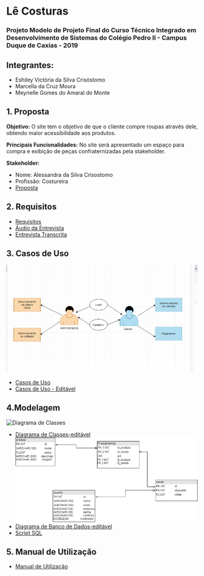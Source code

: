 # Lê Costuras

### Projeto Modelo de Projeto Final do Curso Técnico Integrado em Desenvolvimento de Sistemas do Colégio Pedro II - Campus Duque de Caxias - 2019

## Integrantes:
- Eshiley Victória da Silva Crisóstomo
- Marcella da Cruz Moura
- Meyrielle Gomes do Amaral do Monte

## 1. Proposta

**Objetivo:** O site tem o objetivo de que o cliente compre roupas através dele, obtendo maior acessibilidade aos produtos.

**Principais Funcionalidades:**
No site será apresentado um espaço para compra e exibição de peças confraternizadas pela stakeholder.

**Stakeholder:**

- Nome: Alessandra da Silva Crisostomo 
- Profissão: Costureira 
- [Proposta](https://github.com/cp2-dc-info-projeto-final/le-costuras/blob/master/documentacao/proposta.md)


## 2. Requisitos
- [Requisitos](https://github.com/cp2-dc-info-projeto-final/le-costuras/blob/master/documentacao/requisitos.md)
- [Áudio da Entrevista](https://github.com/cp2-dc-info-projeto-final/le-costuras/blob/master/documentacao/entrevista.mp3)
- [Entrevista Transcrita](https://github.com/cp2-dc-info-projeto-final/le-costuras/blob/master/documentacao/entrevista.md)


## 3. Casos de Uso
![Casos de Uso - Diagrama](https://github.com/cp2-dc-info-projeto-final/le-costuras/blob/master/documentacao/casosdeuso.png)
- [Casos de Uso](https://github.com/cp2-dc-info-projeto-final/le-costuras/blob/master/documentacao/casos-de-uso.md)
- [Casos de Uso - Editável](https://github.com/cp2-dc-info-projeto-final/le-costuras/blob/master/documentacao/link-casosdeuso.txt)

## 4.Modelagem
![Diagrama de Classes](https://github.com/cp2-dc-info-projeto-final/le-costuras/blob/master/documentacao/diagramadeclasse(1).png)
- [Diagrama de Classes-editável](https://www.draw.io/?lightbox=1&highlight=0000ff&edit=_blank&layers=1&nav=1&title=Untitled%20Diagram.drawio#R7ZvZbts4FIafxpctrMXbpZd0AjRFMk4mnV4NGImWiFCkh6K3Pv0cSpS1e2zHgnIhIGjNI%2B7fL%2FE%2FitOz5sH%2BD4HW%2Fg%2FuYtoz%2B%2B6%2BZy16pjkeDuFfFTjEAduy4oAniBuHjDTwTH5jHezr6Ia4OMxVlJxTSdb5oMMZw47MxZAQfJevtuI0P%2BoaebgUeHYQLUd%2FElf6elnmKI3fY%2BL5ycjGcBJfCVBSWa8k9JHLd5mQddez5oJzGX8K9nNM1d4l%2BxK3%2B1Zz9TgxgZk8p8GdN0PfX4XniD%2Fv99%2FH6%2FefK%2F%2FLIO5li%2BhGL%2Fhp%2Bbj46%2BVRz1keko0IdySgiEFptuJMPusrfSg7PqHuAzrwjZpIKJHznpRmPhfkN9RHFC4ZEIDLQmrO5lD1Riidc8oFBBiPBkgbPavO9DACh9DsKVmwUQj9QPtcxQcUymSCnFK0DslbNGXVMEDCI2zGpeSBrqR3AguJ97VbbBzBgeAxD7AUB6iiGySoD%2FniLhWOYeuYnxXNQAeRFqt37Pk42BLEjZgHC7hgtEnFYOYwPxaiEguGJJ7xDXPDrITgQ2aVaSgS1gUis8cllfXMmW41Vf%2FD9hb1BhRkJBfB33FBHxWSQZR4DIoUr1QzhZHAXTzVYcnXqrM1cgjzHqI6CzuNLPX%2BqBCHtisa3ak%2BcV3MlKK4RBK9HRW%2F5jDlaAMHM%2FiBbZ73vw56A5j4HMpGWoYfVV3IOWewFkQiJWHQ5g4rfZ4nu%2Fp7t6zFQ57z%2F4mvqIes9nJCuJT6sAY6g%2F5j7K%2FT5fx%2BuuzQ3xj9wGwZ%2FagG%2FVpgh8fsvz08Tl868jcmPxq3TL7uSQ8ezhHAhhfufJiHZaSnbyeFm0nB6Nsta8GoOwFIAK45OOsM8GWQGsfLlODA7mFRoYUAqKphZjufSPwMClBj7iB9iUiDC8LuJZ7wGjjWmdbQPOEMPwQnWUgOToEBZu5UpVAZY57iwHsi%2F1bbBDqPS7%2F0pqnPi322cEgKDKaeaaSKv5L%2BVCFtFpUOOQzYLaVqBWMOs%2Bcb4eBT69bpJ2QhHj4FMFZvmWCG2KACWBITmCJJtvkJn%2FD3TzwywYm3H0%2B%2BDvLu3rLzfcQr1c2yaV%2Bhp0k%2BSzDGBUXFG1Hq51beP9nvbIYpuLuR%2FBXkhUqa69LMy9NM%2B9w8s2%2FX6%2FBjTxO77lHv%2FrOOcXeZ3vWHSXwTfd5Uzyy%2FRjri30a3eQe%2FKfitJ3tmnc37Vy2r494Q99ZTPbMqyy9QpiSiF1NO3p8bVyE%2BunbN9EUhX3wxStytMnergjFFb5g%2B8ZBIwlX%2FIq5bYH8TvKdPc2NYOM7HFWRHFWTHDYFNcpMM2G3n1a6ka1mfzqxZValf9zr%2Bo89rq18thM9i0iyzFvsm3CBBOoveHP3WXZpVzsNj%2BlvJoyexQg87jTr4N4ffulWzqvKzzqpdfJjbo8JhPjnzMG8MbPn3LXOKwpChAHd27QrCQ6PwuvT8F%2FWN2fFJZ9eaeGaPP7dds%2Bteqabfn9gi4fhIdPBvDb91t2aXU%2FAYPg4QoR39Rum3btfsugQdMxenX6HpBNCQANr%2F6oRdl62FmPmow98s%2FrM9X2P4617VOJytiAg6BTSsgEHr7q%2FuN6oBhyMAuYqfksAb5xQj1kng5hIYN%2BcBoZj%2B2Uf8RZv0b2esu%2F8A)
![Diagrama de Banco de Dados](https://github.com/cp2-dc-info-projeto-final/le-costuras/blob/master/documentacao/diagramadebd.png)
- [Diagrama de Banco de Dados-editável](https://www.draw.io/?lightbox=1&highlight=0000ff&edit=_blank&layers=1&nav=1&title=Untitled%20Diagram.drawio#R7Vltc5s4EP41nul9SAeQ7dgf7cS%2B3lyaZNJOr9cvHRnJoB4gKoSD8%2Bu7AvFmsItb23EmN5lJ2Ecr7aPVsssqPXTlJ38KHLrvOaFezzJI0kPXPcsaDUfwWwHrDOgjlAGOYCSDzBL4wJ6oBg2NxozQqKYoOfckC%2BugzYOA2rKGYSH4Y11tyb261RA7tAF8sLHXRP9hRLp6W9Zlib%2BjzHFzy%2BZwnI34OFfWO4lcTPhjBUKzHroSnMvsyU%2BuqKd8l%2FslmzffMloQEzSQXSZM3HhtfouWiy%2FuNL4dj5I%2BXV8MNTe5zjdMCexfi1xIlzs8wN6sRKeCxwGhalUDpFLnhvMQQBPAb1TKtT5MHEsOkCt9T4%2FShMnPled%2F1VJvrYEWrxO9dCqscyGQYv25KlSnKbmcl0rlRDJRgQDi7IEH9CN%2Fj4N1NjBnnqfVIomFLBV9HJC7gOYDFcXMY8pNWw9CQxGPhU13eD8PaCwcKnfoWUW4wGtGuU9hfzBPUA9LtqrzwDrgnUKvmHrPGTC0DP1uIkNHpn41L436ChktPakMLHiosCihNNz2CD3Nd4W9WO%2BgZw09cMOUsFUtJoffY%2FWSTBc8uYjYEwucHpqAxoILQsUFwCCkJ2M8Zu%2BoGjXV9gbFyALb%2Fzlp6GbDPQvRvvopNEJMSLG2FSalYXhy1N9QcKKiWfOEbadUs8EclXgBvNv4bye35IFUW6N6lPpV44YN7izYVRa0GlpRiO1NLaO5kYLrgkNi3gRFAyE5cv83GPrr9mPFBeVgU52RnYoKbBrbYf7T5OHq3eThDbjvj44UAgjUw5KY39xNCgcsGoo%2F4RMKavM9Z7dSVGDb8Sk8C8Gaz%2BDc3liZ27AfKscsojALnG4QlGFbMBu3kK%2BY6P%2BOiU2I%2BVBe%2FUaJWlEhgYg38ZgTACRV3ZliLXl0qThx0Fp6aTZfpsm7WoF06oF1aLI7izezrp5g1ZNnLj6WHwlmnlDd6geCZWzP07UUu28%2BtV5ePr3P8uknqMT4tSdVc8%2FE%2BrVZjA6Q21Iq1r5UVhsHeAAi3e1%2FV58np0un8%2FphHSbRdUyHjUMvNzyvH9yJaekAOMc8jS7riRoNmol61JaozcGREvXoOXuuC%2BOtYdYbLwQteafOy%2BzVOi80LoCtrRdI91QwcBwV%2BzZaHRs3xXXTxgF7NHSiHu23Qgq9vNq%2FWTNeZdF%2Fvk5qvq%2F5OIqxYAf%2B3Ki1Uj%2BhsJJcYu94hf08y9ew0We0NBpt9Wt8rD5j%2FKxXho3qZRmXO6vXr5WbJyp4S73JTR%2Bx3gw61ht0lDvBwXAj3E58KTh4eYWsmRj%2FL2Wv71LwF0hQH7Mj1rMNRqfsCFsgyKG0%2FebzvHhGNHDxuZO0ebBkwm%2FhOb27u76ZTW6fn2ML5HOIAUy4OM9PreIzKq99%2Fa5XBWj%2FqwIQy3%2F9ZtWz%2FP85mv0A)
- [Script SQL](https://github.com/cp2-dc-info-projeto-final/le-costuras/blob/master/src/lecosturas.sql)

## 5. Manual de Utilização
- [Manual de Utilização](https://github.com/cp2-dc-info-projeto-final/le-costuras/blob/master/documentacao/manual.md)
